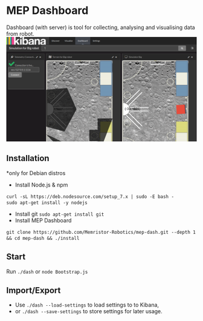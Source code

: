 # MEP Dashboard
Dashboard (with server) is tool for collecting, analysing and visualising data from robot.
![Dashboard](./docs/assets/dashboard-screenshot.png)


## Installation
*only for Debian distros

- Install Node.js & npm
```
curl -sL https://deb.nodesource.com/setup_7.x | sudo -E bash -
sudo apt-get install -y nodejs
```
- Install git `sudo apt-get install git`
- Install MEP Dashboard
```
git clone https://github.com/Memristor-Robotics/mep-dash.git --depth 1 && cd mep-dash && ./install
```

## Start
Run `./dash` or `node Bootstrap.js`

## Import/Export
- Use `./dash --load-settings` to load settings to to Kibana,
- or `./dash --save-settings` to store settings for later usage.
